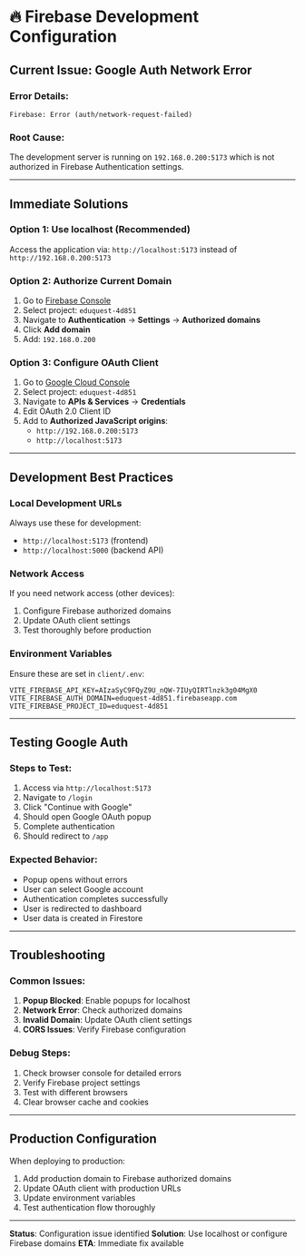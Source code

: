 # 🔥 **Firebase Development Configuration**

## **Current Issue: Google Auth Network Error**

### **Error Details:**
```
Firebase: Error (auth/network-request-failed)
```

### **Root Cause:**
The development server is running on `192.168.0.200:5173` which is not authorized in Firebase Authentication settings.

---

## **Immediate Solutions**

### **Option 1: Use localhost (Recommended)**
Access the application via: `http://localhost:5173` instead of `http://192.168.0.200:5173`

### **Option 2: Authorize Current Domain**
1. Go to [Firebase Console](https://console.firebase.google.com/)
2. Select project: `eduquest-4d851`
3. Navigate to **Authentication** → **Settings** → **Authorized domains**
4. Click **Add domain**
5. Add: `192.168.0.200`

### **Option 3: Configure OAuth Client**
1. Go to [Google Cloud Console](https://console.cloud.google.com/)
2. Select project: `eduquest-4d851`
3. Navigate to **APIs & Services** → **Credentials**
4. Edit OAuth 2.0 Client ID
5. Add to **Authorized JavaScript origins**:
   - `http://192.168.0.200:5173`
   - `http://localhost:5173`

---

## **Development Best Practices**

### **Local Development URLs**
Always use these for development:
- `http://localhost:5173` (frontend)
- `http://localhost:5000` (backend API)

### **Network Access**
If you need network access (other devices):
1. Configure Firebase authorized domains
2. Update OAuth client settings
3. Test thoroughly before production

### **Environment Variables**
Ensure these are set in `client/.env`:
```env
VITE_FIREBASE_API_KEY=AIzaSyC9FQyZ9U_nQW-7IUyQIRTlnzk3g04MgX0
VITE_FIREBASE_AUTH_DOMAIN=eduquest-4d851.firebaseapp.com
VITE_FIREBASE_PROJECT_ID=eduquest-4d851
```

---

## **Testing Google Auth**

### **Steps to Test:**
1. Access via `http://localhost:5173`
2. Navigate to `/login`
3. Click "Continue with Google"
4. Should open Google OAuth popup
5. Complete authentication
6. Should redirect to `/app`

### **Expected Behavior:**
- Popup opens without errors
- User can select Google account
- Authentication completes successfully
- User is redirected to dashboard
- User data is created in Firestore

---

## **Troubleshooting**

### **Common Issues:**
1. **Popup Blocked**: Enable popups for localhost
2. **Network Error**: Check authorized domains
3. **Invalid Domain**: Update OAuth client settings
4. **CORS Issues**: Verify Firebase configuration

### **Debug Steps:**
1. Check browser console for detailed errors
2. Verify Firebase project settings
3. Test with different browsers
4. Clear browser cache and cookies

---

## **Production Configuration**

When deploying to production:
1. Add production domain to Firebase authorized domains
2. Update OAuth client with production URLs
3. Update environment variables
4. Test authentication flow thoroughly

---

**Status**: Configuration issue identified
**Solution**: Use localhost or configure Firebase domains
**ETA**: Immediate fix available